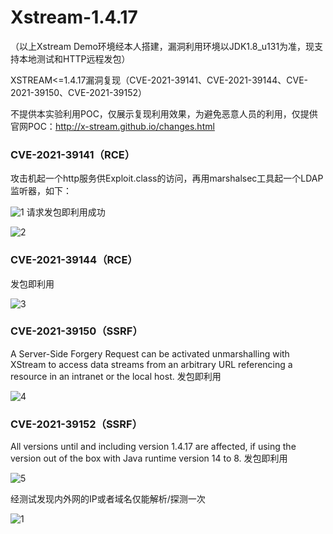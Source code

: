 # Xstream-1.4.17

（以上Xstream Demo环境经本人搭建，漏洞利用环境以JDK1.8_u131为准，现支持本地测试和HTTP远程发包）

XSTREAM&lt;=1.4.17漏洞复现（CVE-2021-39141、CVE-2021-39144、CVE-2021-39150、CVE-2021-39152）

不提供本实验利用POC，仅展示复现利用效果，为避免恶意人员的利用，仅提供官网POC：http://x-stream.github.io/changes.html


### CVE-2021-39141（RCE）
攻击机起一个http服务供Exploit.class的访问，再用marshalsec工具起一个LDAP监听器，如下：

![1](https://user-images.githubusercontent.com/50495555/130566157-959b7c90-58a6-41a9-a920-2648ea1b9345.png)
请求发包即利用成功

![2](https://user-images.githubusercontent.com/50495555/130566165-345a27c7-ea75-4d3a-8011-02b779e9f5f4.png)

### CVE-2021-39144（RCE）
发包即利用

![3](https://user-images.githubusercontent.com/50495555/130566170-333f18e9-60bb-4f86-b1ca-4f18fe7c00fc.png)

### CVE-2021-39150（SSRF）
A Server-Side Forgery Request can be activated unmarshalling with XStream to access data streams from an arbitrary URL referencing a resource in an intranet or the local host.
发包即利用

![4](https://user-images.githubusercontent.com/50495555/130566177-2cbc2fa2-f437-4ac7-8834-d3bd9a63d16e.png)

### CVE-2021-39152（SSRF）
All versions until and including version 1.4.17 are affected, if using the version out of the box with Java runtime version 14 to 8.
发包即利用

![5](https://user-images.githubusercontent.com/50495555/130576671-dcdaa3db-81d1-4623-a1cc-7e520ef33edb.png)

经测试发现内外网的IP或者域名仅能解析/探测一次

![1](https://user-images.githubusercontent.com/50495555/130576798-ac0c21e3-c049-4bdd-b5d9-22a6a800d25e.png)



